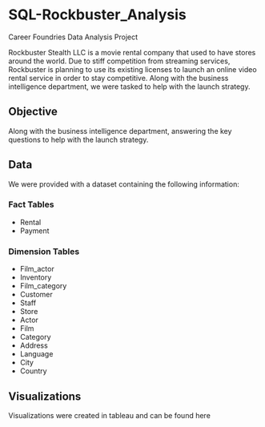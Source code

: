# SQL-Rockbuster_Analysis

Career Foundries Data Analysis Project

Rockbuster Stealth LLC is a movie rental company that used to have stores around the world.  Due to stiff competition from streaming services, Rockbuster is planning to use its existing licenses to launch an online video rental service in order to stay competitive.  Along with the business intelligence department, we were tasked to help with the launch strategy.

## Objective

Along with the business intelligence department, answering the key questions to help with the launch strategy.

## Data

We were provided with a dataset containing the following information:

### Fact Tables

* Rental <br>
* Payment<br>

### Dimension Tables

* Film_actor <br>
* Inventory <br>
* Film_category <br>
* Customer<br>
* Staff <br>
* Store <br>
* Actor <br>
* Film <br>
* Category <br>
* Address <br>
* Language <br>
* City <br>
* Country <br>

## Visualizations

Visualizations were created in tableau and can be found here
